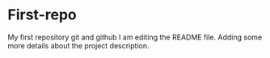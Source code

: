 # First-repo
My first repository git and github
I am editing the README file. Adding some more details about the project description.
